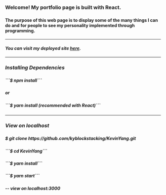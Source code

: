 
<h3>Welcome! My portfolio page is built with React.<h3>

  

<h4>The purpose of this web page is to display some of the many things I can do and for people to see my personality implemented through programming.<h4>

  

<hr/>

  

<h5>You can visit my deployed site <a  href='https://kevinyang.herokuapp.com/'  target='_blank'>here<a>.<h5>

  

<hr/>

  

<h3>Installing Dependencies<h3>

  

<h5>```$ npm install```<h5>

  

<h5>or</h5>

  

<h5>```$ yarn install (recommended with React)```<h5>

  

<hr/>

  

<h3>View on localhost<h3>

  

<h5>$ git clone https://github.com/kyblockstacking/KevinYang.git</h5>

  

<h5>```$ cd KevinYang```<h5>

  

<h5>```$ yarn install```<h5>

  

<h5>```$ yarn start```<h5>

  

<h5>-- view on localhost:3000</h5>